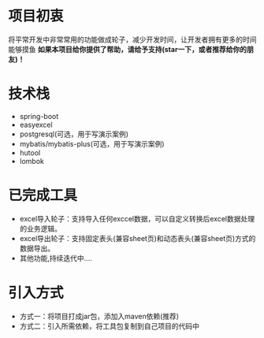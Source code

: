 # 项目初衷
将平常开发中非常常用的功能做成轮子，减少开发时间，让开发者拥有更多的时间能够摸鱼
<b>如果本项目给你提供了帮助，请给予支持(star一下，或者推荐给你的朋友)！</b>

# 技术栈

- spring-boot
- easyexcel
- postgresql(可选，用于写演示案例)
- mybatis/mybatis-plus(可选，用于写演示案例)
- hutool
- lombok

# 已完成工具

- excel导入轮子：支持导入任何exccel数据，可以自定义转换后excel数据处理的业务逻辑。
- excel导出轮子：支持固定表头(兼容sheet页)和动态表头(兼容sheet页)方式的数据导出。
- 其他功能,持续迭代中....

# 引入方式

- 方式一：将项目打成jar包，添加入maven依赖(推荐)
- 方式二：引入所需依赖，将工具包复制到自己项目的代码中
